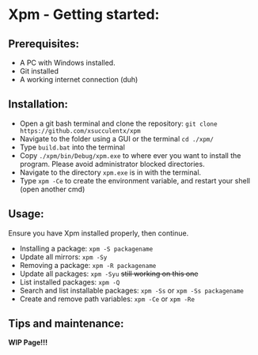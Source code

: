 # Xpm - Getting started:
## Prerequisites:
 - A PC with Windows installed.
 - Git installed
 - A working internet connection (duh)
## Installation:
 - Open a git bash terminal and clone the repository: `git clone https://github.com/xsucculentx/xpm`
 - Navigate to the folder using a GUI or the terminal `cd ./xpm/`
 - Type `build.bat` into the terminal
 - Copy `./xpm/bin/Debug/xpm.exe` to where ever you want to install the program. Please avoid administrator blocked directories.
 - Navigate to the directory `xpm.exe` is in with the terminal.
 - Type `xpm -Ce` to create the environment variable, and restart your shell (open another cmd)
## Usage:
Ensure you have Xpm installed properly, then continue.
 - Installing a package: `xpm -S packagename`
 - Update all mirrors: `xpm -Sy`
 - Removing a package: `xpm -R packagename`
 - Update all packages: `xpm -Syu` ~~still working on this one~~
 - List installed packages: `xpm -Q`
 - Search and list installable packages: `xpm -Ss` or `xpm -Ss packagename`
 - Create and remove path variables: `xpm -Ce` or `xpm -Re`

## Tips and maintenance: 
**WIP Page!!!**
